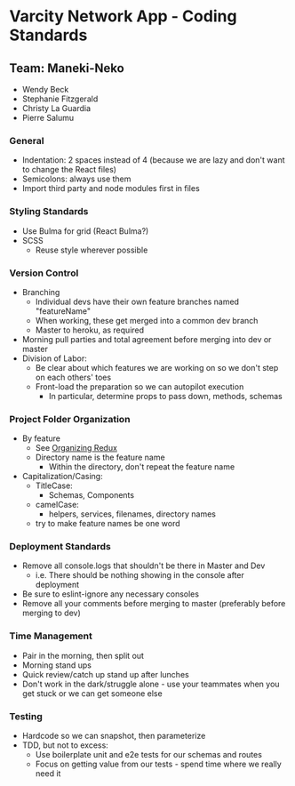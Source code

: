 # Varcity Network App - Coding Standards

## Team: Maneki-Neko

* Wendy Beck
* Stephanie Fitzgerald
* Christy La Guardia
* Pierre Salumu

### General
* Indentation: 2 spaces instead of 4 (because we are lazy and don't want to change the React files)
* Semicolons: always use them
* Import third party and node modules first in files

### Styling Standards
* Use Bulma for grid (React Bulma?)
* SCSS
    * Reuse style wherever possible

### Version Control
* Branching
    * Individual devs have their own feature branches named "featureName"
    * When working, these get merged into a common dev branch
    * Master to heroku, as required
* Morning pull parties and total agreement before merging into dev or master
* Division of Labor:
    * Be clear about which features we are working on so we don't step on each others' toes
    * Front-load the preparation so we can autopilot execution
        * In particular, determine props to pass down, methods, schemas

### Project Folder Organization
* By feature
    * See [Organizing Redux]('https://jaysoo.ca/2016/02/28/organizing-redux-application/')
    * Directory name is the feature name
        * Within the directory, don't repeat the feature name
* Capitalization/Casing:
    * TitleCase:
        * Schemas, Components
    * camelCase:
        * helpers, services, filenames, directory names
    * try to make feature names be one word

### Deployment Standards
* Remove all console.logs that shouldn't be there in Master and Dev
    * i.e. There should be nothing showing in the console after deployment
* Be sure to eslint-ignore any necessary consoles
* Remove all your comments before merging to master (preferably before merging to dev)

### Time Management
* Pair in the morning, then split out
* Morning stand ups
* Quick review/catch up stand up after lunches
* Don't work in the dark/struggle alone - use your teammates when you get stuck or we can get someone else

### Testing
* Hardcode so we can snapshot, then parameterize
* TDD, but not to excess:
    * Use boilerplate unit and e2e tests for our schemas and routes
    * Focus on getting value from our tests - spend time where we really need it
